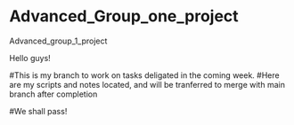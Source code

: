 # Advanced_Group_one_project
Advanced_group_1_project

Hello guys! 

#This is my branch to work on tasks deligated in the coming week. 
#Here are my scripts and notes located, and will be tranferred to merge with main branch after completion


#We shall pass!
